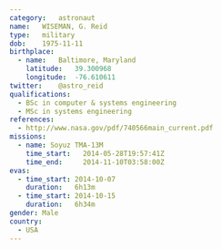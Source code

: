 ```yaml
---
category:	astronaut
name:	WISEMAN, G. Reid
type:	military
dob:	1975-11-11
birthplace:
  - name:	Baltimore, Maryland
    latitude:	39.300968
    longitude:	-76.610611
twitter:	@astro_reid
qualifications:
  - BSc in computer & systems engineering
  - MSc in systems engineering
references:
  - http://www.nasa.gov/pdf/740566main_current.pdf
missions:
  - name: Soyuz TMA-13M
    time_start:   2014-05-28T19:57:41Z
    time_end:     2014-11-10T03:58:00Z
evas:
  - time_start: 2014-10-07
    duration:   6h13m
  - time_start: 2014-10-15
    duration:   6h34m
gender:	Male
country:
  - USA
---
```

